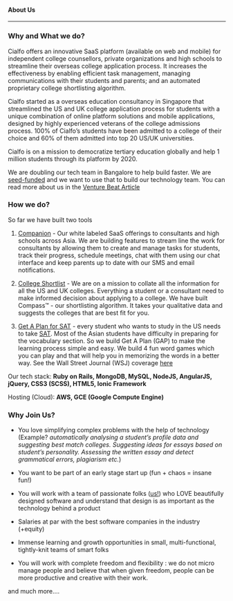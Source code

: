 #### About Us
---

### Why and What we do?

Cialfo offers an innovative SaaS platform (available on web and mobile) for independent college counsellors, private organizations and high schools to streamline their overseas college application process. It increases the effectiveness by enabling efficient task management, managing communications with their students and parents; and an automated proprietary college shortlisting algorithm.

Cialfo started as a overseas education consultancy in Singapore that streamlined the US and UK college application process for students with a unique combination of online platform solutions and mobile applications, designed by highly experienced veterans of the college admissions process. 100% of Cialfo’s students have been admitted to a college of their choice and 60% of them admitted into top 20 US/UK universities.

Cialfo is on a mission to democratize tertiary education globally and help 1 million students through its platform by 2020.

We are doubling our tech team in Bangalore to help build faster. We are [seed-funded](https://e27.co/singaporean-startup-cialfo-raises-a-pre-series-a-to-help-asia-based-students-enter-uk-and-us-universities-20160810/) and we want to use that to build our technology team. You can read more about us in the [Venture Beat Article](http://venturebeat.com/2015/12/14/cialfo-is-dominating-online-college-admissions-in-singapore-with-just-800k/)

### How we do?   

So far we have built two tools

1. [Companion](https://cialfo.co/companion) - Our white labeled SaaS offerings to consultants and high schools across Asia. We are building features to stream line the work for consultants by allowing them to create and manage tasks for students, track their progress, schedule meetings, chat with them using our chat interface and keep parents up to date with our SMS and email notifications.

2. [College Shortlist](http://colleges.cialfo.co) - We are on a mission to collate all the information for all the US and UK colleges. Everything a student or a consultant need to make informed decision about applying to a college. We have built Compass&trade; - our shortlisting algorithm. It takes your qualitative data and suggests the colleges that are best fit for you.

3. [Get A Plan for SAT](http://getaplan.sitforsat.com?utm_source=github&utm_medium=how_we_do&utm_campaign=hiring) - every student who wants to study in the US needs to take [SAT](https://en.wikipedia.org/wiki/SAT). Most of the Asian students have difficulty in preparing for the vocabulary section. So we build Get A Plan (GAP) to make the learning process simple and easy. We build 4 fun word games which you can play and that will help you in memorizing the words in a better way. See the Wall Street Journal (WSJ) coverage [here](http://www.wsj.com/video/can-vocabulary-apps-boost-sat-scores/A979447B-4C98-4459-A3D6-A5AAA8512748.html)

Our tech stack: **Ruby on Rails, MongoDB, MySQL, NodeJS, AngularJS, jQuery, CSS3 (SCSS), HTML5, Ionic Framework**

Hosting (Cloud): **AWS, GCE (Google Compute Engine)**

### Why Join Us?

* You love simplifying complex problems with the help of technology (Example? *automatically analysing a student’s profile data and suggesting best match colleges. Suggesting ideas for essays based on student’s personality. Assessing the written essay and detect grammatical errors, plagiarism etc.*)

* You want to be part of an early stage start up (fun + chaos = insane fun!)

* You will work with a team of passionate folks ([us!](https://cialfo.co/about-us)) who LOVE beautifully designed software and understand that design is as important as the technology behind a product

* Salaries at par with the best software companies in the industry (+equity)

* Immense learning and growth opportunities in small, multi-functional, tightly-knit teams of smart folks

* You will work with complete freedom and flexibility : we do not micro manage people and believe that when given freedom, people can be more productive and creative with their work.

and much more….
